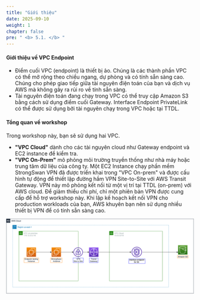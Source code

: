 ```yaml
---
title: "Giới thiệu"
date: 2025-09-10
weight: 1
chapter: false
pre: " <b> 5.1. </b> "
---
```


#### Giới thiệu về VPC Endpoint

- Điểm cuối VPC (endpoint) là thiết bị ảo. Chúng là các thành phần VPC có thể mở rộng theo chiều ngang, dự phòng và có tính sẵn sàng cao. Chúng cho phép giao tiếp giữa tài nguyên điện toán của bạn và dịch vụ AWS mà không gây ra rủi ro về tính sẵn sàng.
- Tài nguyên điện toán đang chạy trong VPC có thể truy cập Amazon S3 bằng cách sử dụng điểm cuối Gateway. Interface Endpoint PrivateLink có thể được sử dụng bởi tài nguyên chạy trong VPC hoặc tại TTDL.

#### Tổng quan về workshop

Trong workshop này, bạn sẽ sử dụng hai VPC.

- **"VPC Cloud"** dành cho các tài nguyên cloud như Gateway endpoint và EC2 instance để kiểm tra.
- **"VPC On-Prem"** mô phỏng môi trường truyền thống như nhà máy hoặc trung tâm dữ liệu của công ty. Một EC2 Instance chạy phần mềm StrongSwan VPN đã được triển khai trong "VPC On-prem" và được cấu hình tự động để thiết lập đường hầm VPN Site-to-Site với AWS Transit Gateway. VPN này mô phỏng kết nối từ một vị trí tại TTDL (on-prem) với AWS cloud. Để giảm thiểu chi phí, chỉ một phiên bản VPN được cung cấp để hỗ trợ workshop này. Khi lập kế hoạch kết nối VPN cho production workloads của bạn, AWS khuyên bạn nên sử dụng nhiều thiết bị VPN để có tính sẵn sàng cao.

![overview](/images/5-Workshop/5.1-Workshop-overview/diagram1.png)
